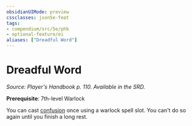 ```yaml
---
obsidianUIMode: preview
cssclasses: json5e-feat
tags:
- compendium/src/5e/phb
- optional-feature/ei
aliases: ["Dreadful Word"]
---
```

# Dreadful Word
*Source: Player's Handbook p. 110. Available in the SRD.*  

**Prerequisite**: 7th-level Warlock

You can cast [confusion](/compendium/spells/confusion.md) once using a warlock spell slot. You can't do so again until you finish a long rest.